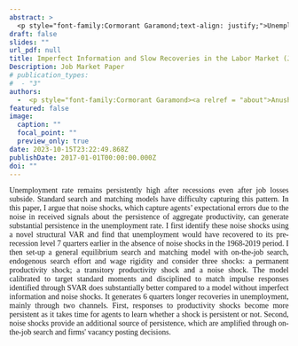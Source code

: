 ```yaml
---
abstract: >
  <p style="font-family:Cormorant Garamond;text-align: justify;">Unemployment rate remains persistently high after recessions even after job losses subside. Standard search and matching models have difficulty capturing this pattern. In this paper, I argue that noise shocks, which capture agents’ expectational errors due to the noise in received signals about the persistence of aggregate productivity, can generate substantial persistence in the unemployment rate. I first identify these noise shocks using a novel structural VAR and find that unemployment would have recovered to its pre-recession level 7 quarters earlier in the absence of noise shocks in the 1968-2019 period. I then set-up a general equilibrium search and matching model  with on-the-job search, endogenous search effort and wage rigidity and consider three shocks: a permanent productivity shock; a transitory productivity shock and a noise shock. The model calibrated to target standard moments and disciplined to match impulse responses identified through SVAR does substantially better compared to a model without imperfect information and noise shocks. It generates 6 quarters longer recoveries in unemployment, mainly through two channels. First, responses to productivity shocks become more persistent as it takes time for agents to learn whether a shock is persistent or not. Second, noise shocks provide an additional source of persistence, which are amplified through on-the-job search  and firms' vacancy posting decisions. </p>
draft: false
slides: ""
url_pdf: null
title: Imperfect Information and Slow Recoveries in the Labor Market (Job Market Paper)
Description: Job Market Paper
# publication_types:
#  - "3"
authors:
  -  <p style="font-family:Cormorant Garamond><a relref = "about">Anushka Mitra</a></p>
featured: false
image:
  caption: ""
  focal_point: ""
  preview_only: true
date: 2023-10-15T23:22:49.868Z
publishDate: 2017-01-01T00:00:00.000Z
doi: ""
---
```

 <p style="font-family:Cormorant Garamond;text-align: justify;"> Unemployment rate remains persistently high after recessions even after job losses subside. Standard search and matching models have difficulty capturing this pattern. In this paper, I argue that noise shocks, which capture agents’ expectational errors due to the noise in received signals about the persistence of aggregate productivity, can generate substantial persistence in the unemployment rate. I first identify these noise shocks using a novel structural VAR and find that unemployment would have recovered to its pre-recession level 7 quarters earlier in the absence of noise shocks in the 1968-2019 period. I then set-up a general equilibrium search and matching model  with on-the-job search, endogenous search effort and wage rigidity and consider three shocks: a permanent productivity shock; a transitory productivity shock and a noise shock. The model calibrated to target standard moments and disciplined to match impulse responses identified through SVAR does substantially better compared to a model without imperfect information and noise shocks. It generates 6 quarters longer recoveries in unemployment, mainly through two channels. First, responses to productivity shocks become more persistent as it takes time for agents to learn whether a shock is persistent or not. Second, noise shocks provide an additional source of persistence, which are amplified through on-the-job search  and firms' vacancy posting decisions. </p>
